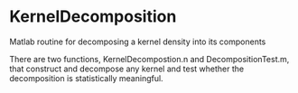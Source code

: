 # KernelDecomposition
Matlab routine for decomposing a kernel density into its components

There are two functions, KernelDecompostion.n and DecompositionTest.m, that construct and decompose any kernel and test whether the decomposition is statistically meaningful.
